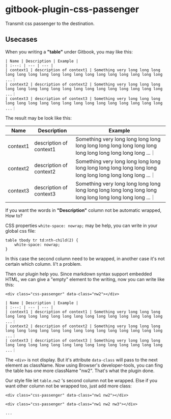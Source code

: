 # gitbook-plugin-css-passenger

Transmit css passenger to the destination.

## Usecases

When you writing a **"table"** under Gitbook, you may like this:

    | Name | Description | Example |
    | :---: | --- | --- |
    | context1 | description of context1 | Something very long long long long long long long long long long long long long long long long long ...｜
    | context2 | description of context2 | Something very long long long long long long long long long long long long long long long long long ...｜
    | context3 | description of context3 | Something very long long long long long long long long long long long long long long long long long ...｜

The result may be look like this:

| Name | Description | Example |
| :---: | --- | --- |
| context1 | description of context1 | Something very long long long long long long long long long long long long long long long long long ...｜
| context2 | description of context2 | Something very long long long long long long long long long long long long long long long long long ...｜
| context3 | description of context3 | Something very long long long long long long long long long long long long long long long long long ...｜

If you want the words in **"Description"** column not be automatic wrapped, How to?

CSS properties `white-space: nowrap;` may be help, you can write in your global css file:

```
table tbody tr td:nth-child(2) {
    white-space: nowrap;
}
```

In this case the second column need to be wrapped, in another case it's not certain which column. Ii't a problem.

Then our plugin help you. Since markdown syntax support embedded HTML, we can give a "empty" element to the writing, now you can write like this:

    <div class="css-passenger" data-class="nw2"></div>

    | Name | Description | Example |
    | :---: | --- | --- |
    | context1 | description of context1 | Something very long long long long long long long long long long long long long long long long long ...｜
    | context2 | description of context2 | Something very long long long long long long long long long long long long long long long long long ...｜
    | context3 | description of context3 | Something very long long long long long long long long long long long long long long long long long ...｜

The `<div>` is not display. But it's attribute `data-class` will pass to the next element as className. Now using Browser's developer-tools, you can fing the table has one more className "nw2". That's what the plugin done.

Our style file let `table.nw2` 's second column not be wrapped. Else if you want other column not be wrapped too, just add more class:

```
<div class="css-passenger" data-class="nw1 nw2"></div>

<div class="css-passenger" data-class="nw1 nw2 nw3"></div>

...
```